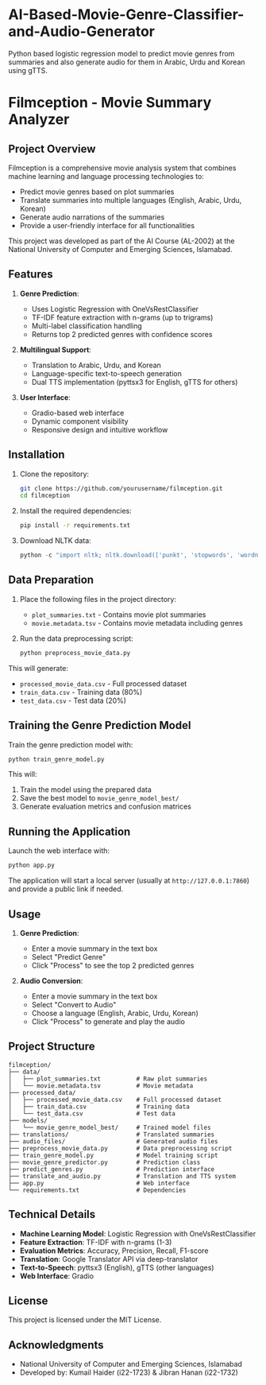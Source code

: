 # AI-Based-Movie-Genre-Classifier-and-Audio-Generator
Python based logistic regression model to predict movie genres from summaries and also generate audio for them in Arabic, Urdu and Korean using gTTS.
# Filmception - Movie Summary Analyzer

## Project Overview

Filmception is a comprehensive movie analysis system that combines machine learning and language processing technologies to:
- Predict movie genres based on plot summaries
- Translate summaries into multiple languages (English, Arabic, Urdu, Korean)
- Generate audio narrations of the summaries
- Provide a user-friendly interface for all functionalities

This project was developed as part of the AI Course (AL-2002) at the National University of Computer and Emerging Sciences, Islamabad.

## Features

1. **Genre Prediction**:
   - Uses Logistic Regression with OneVsRestClassifier
   - TF-IDF feature extraction with n-grams (up to trigrams)
   - Multi-label classification handling
   - Returns top 2 predicted genres with confidence scores

2. **Multilingual Support**:
   - Translation to Arabic, Urdu, and Korean
   - Language-specific text-to-speech generation
   - Dual TTS implementation (pyttsx3 for English, gTTS for others)

3. **User Interface**:
   - Gradio-based web interface
   - Dynamic component visibility
   - Responsive design and intuitive workflow

## Installation

1. Clone the repository:
   ```bash
   git clone https://github.com/yourusername/filmception.git
   cd filmception
   ```

2. Install the required dependencies:
   ```bash
   pip install -r requirements.txt
   ```

3. Download NLTK data:
   ```python
   python -c "import nltk; nltk.download(['punkt', 'stopwords', 'wordnet', 'punkt_tab'])"
   ```

## Data Preparation

1. Place the following files in the project directory:
   - `plot_summaries.txt` - Contains movie plot summaries
   - `movie.metadata.tsv` - Contains movie metadata including genres

2. Run the data preprocessing script:
   ```bash
   python preprocess_movie_data.py
   ```

This will generate:
- `processed_movie_data.csv` - Full processed dataset
- `train_data.csv` - Training data (80%)
- `test_data.csv` - Test data (20%)

## Training the Genre Prediction Model

Train the genre prediction model with:
```bash
python train_genre_model.py
```

This will:
1. Train the model using the prepared data
2. Save the best model to `movie_genre_model_best/`
3. Generate evaluation metrics and confusion matrices

## Running the Application

Launch the web interface with:
```bash
python app.py
```

The application will start a local server (usually at `http://127.0.0.1:7860`) and provide a public link if needed.

## Usage

1. **Genre Prediction**:
   - Enter a movie summary in the text box
   - Select "Predict Genre"
   - Click "Process" to see the top 2 predicted genres

2. **Audio Conversion**:
   - Enter a movie summary in the text box
   - Select "Convert to Audio"
   - Choose a language (English, Arabic, Urdu, Korean)
   - Click "Process" to generate and play the audio

## Project Structure

```
filmception/
├── data/
│   ├── plot_summaries.txt          # Raw plot summaries
│   └── movie.metadata.tsv          # Movie metadata
├── processed_data/
│   ├── processed_movie_data.csv    # Full processed dataset
│   ├── train_data.csv              # Training data
│   └── test_data.csv               # Test data
├── models/
│   └── movie_genre_model_best/     # Trained model files
├── translations/                   # Translated summaries
├── audio_files/                    # Generated audio files
├── preprocess_movie_data.py        # Data preprocessing script
├── train_genre_model.py            # Model training script
├── movie_genre_predictor.py        # Prediction class
├── predict_genres.py               # Prediction interface
├── translate_and_audio.py          # Translation and TTS system
├── app.py                          # Web interface
└── requirements.txt                # Dependencies
```

## Technical Details

- **Machine Learning Model**: Logistic Regression with OneVsRestClassifier
- **Feature Extraction**: TF-IDF with n-grams (1-3)
- **Evaluation Metrics**: Accuracy, Precision, Recall, F1-score
- **Translation**: Google Translator API via deep-translator
- **Text-to-Speech**: pyttsx3 (English), gTTS (other languages)
- **Web Interface**: Gradio

## License

This project is licensed under the MIT License.

## Acknowledgments

- National University of Computer and Emerging Sciences, Islamabad
- Developed by: Kumail Haider (i22-1723) & Jibran Hanan (i22-1732)
